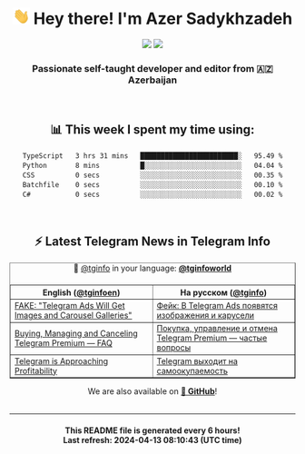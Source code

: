 <div align="center">
	<div>
		<h1>
      <img src="./assets/hi.gif" width="30px"> Hey there! I'm Azer Sadykhzadeh
    </h1>
    <img height="18" src="https://komarev.com/ghpvc/?username=sadykhzadeh&label=Views&color=2081c1&style=flat-square" />
		<a href="https://wakatime.com/Azer"> <img height="18" src="https://wakatime.com/badge/user/f80ae27a-c328-426f-a381-bc84136e2dd6.svg" /> </a>
    <h3>
      Passionate self-taught developer and editor from 🇦🇿 Azerbaijan
    </h3>
  </div>
  <br>

<h2>📊 This week I spent my time using:</h2>

<!--START_SECTION:waka-->

```txt
TypeScript   3 hrs 31 mins   ████████████████████████░   95.49 %
Python       8 mins          █░░░░░░░░░░░░░░░░░░░░░░░░   04.04 %
CSS          0 secs          ░░░░░░░░░░░░░░░░░░░░░░░░░   00.35 %
Batchfile    0 secs          ░░░░░░░░░░░░░░░░░░░░░░░░░   00.10 %
C#           0 secs          ░░░░░░░░░░░░░░░░░░░░░░░░░   00.02 %
```

<!--END_SECTION:waka-->

<br>

<h2>⚡️ Latest Telegram News in Telegram Info</h2>
  <table border>
		<tr>
			<th width="50%">English (<a href="https://t.me/tginfoen">@tginfoen</a>)</th>
			<th>На русском (<a href="https://t.me/tginfo">@tginfo</a>)</th>
		</tr>
		<caption>🚩 <a href="https://t.me/tginfo">@tginfo</a> in your language: <a href="https://t.me/tginfoworld"><b>@tginfoworld</b></a><caption/>
  <tr><td><a href="https://t.me/tginfoen/1893">FAKE: "Telegram Ads Will Get Images and Carousel Galleries"</a></td>
    <td><a href="https://t.me/tginfo/3989">Фейк: В Telegram Ads появятся изображения и карусели </a></td></tr><tr><td><a href="https://t.me/tginfoen/1892">Buying, Managing and Canceling Telegram Premium — FAQ</a></td>
    <td><a href="https://t.me/tginfo/3988">Покупка, управление и отмена Telegram Premium — частые вопросы</a></td></tr><tr><td><a href="https://t.me/tginfoen/1891">Telegram is Approaching Profitability</a></td>
    <td><a href="https://t.me/tginfo/3987">Telegram выходит на самоокупаемость </a></td></tr>
</table>
We are also available on <a href="https://github.com/tginfo"><b>🐙 GitHub</b></a>!
</div>

<br>
<hr>
<h4 align="center">This README file is generated <b>every 6 hours</b>!</br>Last refresh: <b>2024-04-13 08:10:43 (UTC time)</b></h4>
